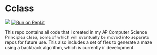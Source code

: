 # Cclass
![](https://travis-ci.org/idosyncrasi/MovingHelper.svg?branch=master)     [![Run on Repl.it](https://repl.it/badge/github/idosyncrasi/Cclass)](https://repl.it/github/idosyncrasi/Cclass)

This repo contains all code that I created in my AP Computer Science Principles class, some of which will eventually be moved into seperate repos for future use. This also includes a set of files to generate a maze using a backtrack algorithm, which is currently in development.
